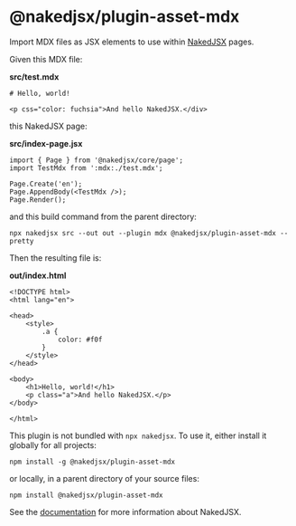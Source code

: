 # @nakedjsx/plugin-asset-mdx
Import MDX files as JSX elements to use within [NakedJSX](https://nakedjsx.org) pages.

Given this MDX file:

**src/test.mdx**
```
# Hello, world!

<p css="color: fuchsia">And hello NakedJSX.</div>
```

this NakedJSX page:

**src/index-page.jsx**
```
import { Page } from '@nakedjsx/core/page';
import TestMdx from ':mdx:./test.mdx';

Page.Create('en');
Page.AppendBody(<TestMdx />);
Page.Render();
```

and this build command from the parent directory:

```
npx nakedjsx src --out out --plugin mdx @nakedjsx/plugin-asset-mdx --pretty
```

Then the resulting file is:

**out/index.html**
```
<!DOCTYPE html>
<html lang="en">

<head>
    <style>
        .a {
            color: #f0f
        }
    </style>
</head>

<body>
    <h1>Hello, world!</h1>
    <p class="a">And hello NakedJSX.</p>
</body>

</html>
```

This plugin is not bundled with `npx nakedjsx`. To use it,
either install it globally for all projects:

```
npm install -g @nakedjsx/plugin-asset-mdx
```

or locally, in a parent directory of your source files:

```
npm install @nakedjsx/plugin-asset-mdx
```

See the [documentation](https://nakedjsx.org/documentation/) for more information about NakedJSX.